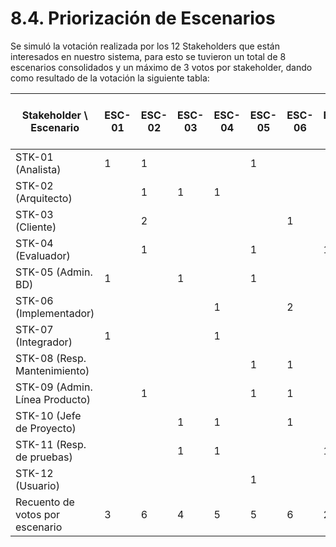 # 8.4. Priorización de Escenarios

Se simuló la votación realizada por los 12 Stakeholders que están interesados en nuestro sistema, para esto se tuvieron un total de 8 escenarios consolidados y un máximo de 3 votos por stakeholder, dando como resultado de la votación la siguiente tabla:

| Stakeholder \ Escenario | ESC-01 | ESC-02 | ESC-03 | ESC-04 | ESC-05 | ESC-06 | ESC-07 | ESC-08 | Recuento de votos por stakeholder |
|--------------------------|--------|--------|--------|--------|--------|--------|--------|--------|-----------------------------------|
| STK-01 (Analista)        | 1      | 1      |        |        | 1      |        |        |        | 3                                 |
| STK-02 (Arquitecto)      |        | 1      | 1      | 1      |        |        |        |        | 3                                 |
| STK-03 (Cliente)         |        | 2      |        |        |        | 1      |        |        | 3                                 |
| STK-04 (Evaluador)       |        | 1      |        |        | 1      |        | 1      |        | 3                                 |
| STK-05 (Admin. BD)       | 1      |        | 1      |        | 1      |        |        |        | 3                                 |
| STK-06 (Implementador)   |        |        |        | 1      |        | 2      |        |        | 3                                 |
| STK-07 (Integrador)      | 1      |        |        | 1      |        |        |        | 1      | 3                                 |
| STK-08 (Resp. Mantenimiento) |        |        |        |        | 1      | 1      |        | 1      | 3                                 |
| STK-09 (Admin. Línea Producto) |        | 1      |        |        | 1      | 1      |        |        | 3                                 |
| STK-10 (Jefe de Proyecto) |        |        | 1      | 1      |        | 1      |        |        | 3                                 |
| STK-11 (Resp. de pruebas) |        |        | 1      | 1      |        |        | 1      |        | 3                                 |
| STK-12 (Usuario)         |        |        |        |        | 1      |        |        | 2      | 3                                 |
| Recuento de votos por escenario | 3      | 6      | 4      | 5      | 5      | 6      | 2      | 4      |                                   |
